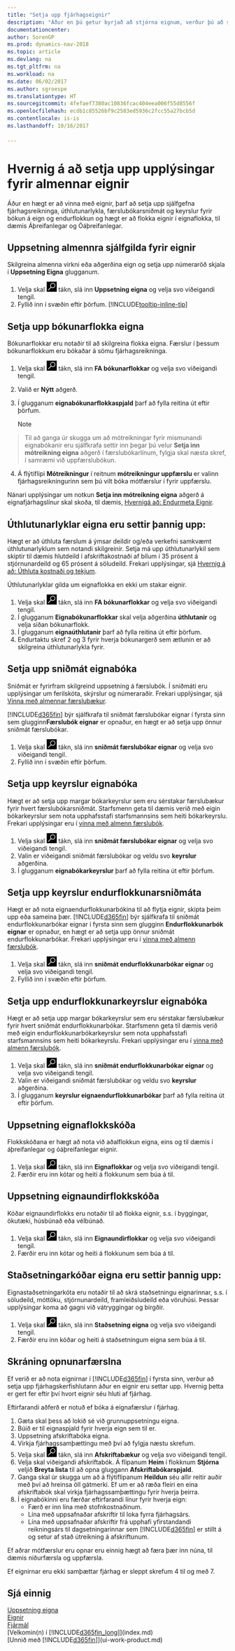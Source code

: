 ```yaml
---
title: "Setja upp fjárhagseignir"
description: "Áður en þú getur byrjað að stjórna eignum, verður þú að setja upp sjálfgefna fjárhagsreikninga, bókunarflokka, úthlutunarlykla, færslubókasniðmát og keyrslur, og flokkskóða."
documentationcenter: 
author: SorenGP
ms.prod: dynamics-nav-2018
ms.topic: article
ms.devlang: na
ms.tgt_pltfrm: na
ms.workload: na
ms.date: 06/02/2017
ms.author: sgroespe
ms.translationtype: HT
ms.sourcegitcommit: 4fefaef7380ac10836fcac404eea006f55d8556f
ms.openlocfilehash: ecdb1c85526bf9c2583ed5936c2fcc55a27bcb5d
ms.contentlocale: is-is
ms.lasthandoff: 10/16/2017

---
```

# <a name="how-to-set-up-general-fixed-assets-information"></a>Hvernig á að setja upp upplýsingar fyrir almennar eignir
Áður en hægt er að vinna með eignir, þarf að setja upp sjálfgefna fjárhagsreikninga, úthlutunarlykla, færslubókarsniðmát og keyrslur fyrir bókun á eign og endurflokkun og hægt er að flokka eignir í eignaflokka, til dæmis Áþreifanlegar og Óáþreifanlegar.

## <a name="to-set-up-general-default-values-for-fixed-assets"></a>Uppsetning almennra sjálfgilda fyrir eignir
Skilgreina almenna virkni eða aðgerðina eign og setja upp númeraröð skjala í **Uppsetning Eigna** glugganum.

1. Velja skal ![Leit að síðu eða skýrslu](media/ui-search/search_small.png "Leit að síðu eða skýrslu táknið") tákn, slá inn **Uppsetning eigna** og velja svo viðeigandi tengil.  
2. Fyllið inn í svæðin eftir þörfum. [!INCLUDE[tooltip-inline-tip](includes/tooltip-inline-tip_md.md)]

## <a name="to-set-up-fixed-asset-posting-groups"></a>Setja upp bókunarflokka eigna
Bókunarflokkar eru notaðir til að skilgreina flokka eigna. Færslur í þessum bókunarflokkum eru bókaðar á sömu fjárhagsreikninga.

1. Velja skal ![Leit að síðu eða skýrslu](media/ui-search/search_small.png "Leit að síðu eða skýrslu táknið") tákn, slá inn  **FA bókunarflokkar** og velja svo viðeigandi tengil.  
2. Valið er **Nýtt** aðgerð.
3. Í glugganum **eignabókunarflokkaspjald** þarf að fylla reitina út eftir þörfum.

    > [!NOTE]  
>   Til að ganga úr skugga um að mótreikningar fyrir mismunandi eignabókanir eru sjálfkrafa settir inn þegar þú velur **Setja inn mótreikning eigna** aðgerð í færslubókarlínum, fylgja skal næsta skref, í samræmi við uppfærslubókun.
4. Á flýtiflipi **Mótreikningur** í reitnum **mótreikningur uppfærslu** er valinn fjárhagsreikningurinn sem þú vilt bóka mótfærslur í fyrir uppfærslu.

Nánari upplýsingar um notkun **Setja inn mótreikning eigna** aðgerð á eignafjárhagslínur skal skoða, til dæmis, [Hvernigá að: Endurmeta Eignir](fa-how-revalue.md).

## <a name="to-set-up-fixed-asset-allocation-keys"></a>Úthlutunarlyklar eigna eru settir þannig upp:
Hægt er að úthluta færslum á ýmsar deildir og/eða verkefni samkvæmt úthlutunarlyklum sem notandi skilgreinir. Setja má upp úthlutunarlykil sem skiptir til dæmis hlutdeild í afskriftakostnaði af bílum í 35 prósent á stjórnunardeild og 65 prósent á söludeild. Frekari upplýsingar, sjá [Hvernig á að: Úthluta kostnaði og tekjum](year-allocate-costs-income.md).

Úthlutunarlyklar gilda um eignaflokka en ekki um stakar eignir.

1. Velja skal ![Leit að síðu eða skýrslu](media/ui-search/search_small.png "Leit að síðu eða skýrslu táknið") tákn, slá inn  **FA bókunarflokkar** og velja svo viðeigandi tengil.  
2. Í glugganum **Eignabókunarflokkar** skal velja aðgerðina **úthlutanir** og velja síðan bókunarflokk.
3. Í glugganum **eignaúthlutanir** þarf að fylla reitina út eftir þörfum.
4. Endurtaktu skref 2 og 3 fyrir hverja bókunargerð sem ætlunin er að skilgreina úthlutunarlykla fyrir.

## <a name="to-set-up-fixed-asset-journal-templates"></a>Setja upp sniðmát eignabóka
Sniðmát er fyrirfram skilgreind uppsetning á færslubók. Í sniðmáti eru upplýsingar um ferilskóta, skýrslur og númeraraðir. Frekari upplýsingar, sjá [Vinna með almennar færslubækur](ui-work-general-journals.md).

[!INCLUDE[d365fin](includes/d365fin_md.md)] býr sjálfkrafa til sniðmát færslubókar eignar í fyrsta sinn sem glugginn**Færslubók eignar** er opnaður, en hægt er að setja upp önnur sniðmát færslubókar.  

1. Velja skal ![Leit að síðu eða skýrslu](media/ui-search/search_small.png "Leit að síðu eða skýrslu táknið") tákn, slá inn  **sniðmát færslubókar eignar** og velja svo viðeigandi tengil.  
2. Fyllið inn í svæðin eftir þörfum.

## <a name="to-set-up-fixed-asset-journal-batches"></a>Setja upp keyrslur eignabóka
Hægt er að setja upp margar bókarkeyrslur sem eru sérstakar færslubækur fyrir hvert færslubókarsniðmát. Starfsmenn geta til dæmis verið með eigin bókarkeyrslur sem nota upphafsstafi starfsmannsins sem heiti bókarkeyrslu. Frekari upplýsingar eru í [vinna með almenn færslubók](ui-work-general-journals.md).  

1. Velja skal ![Leit að síðu eða skýrslu](media/ui-search/search_small.png "Leit að síðu eða skýrslu táknið") tákn, slá inn  **sniðmát færslubókar eignar** og velja svo viðeigandi tengil.  
2. Valin er viðeigandi sniðmát færslubókar og veldu svo **keyrslur** aðgerðina.
3. Í glugganum **eignabókarkeyrslur** þarf að fylla reitina út eftir þörfum.

## <a name="to-set-up-fixed-asset-reclassification-journal-templates"></a>Setja upp keyrslur endurflokkunarsniðmáta
Hægt er að nota eignaendurflokkunarbókina til að flytja eignir, skipta þeim upp eða sameina þær. [!INCLUDE[d365fin](includes/d365fin_md.md)] býr sjálfkrafa til sniðmát endurflokkunarbókar eignar í fyrsta sinn sem glugginn **Endurflokkunarbók eignar** er opnaður, en hægt er að setja upp önnur sniðmát endurflokkunarbókar. Frekari upplýsingar eru í [vinna með almenn færslubók](ui-work-general-journals.md).  

1. Velja skal ![Leit að síðu eða skýrslu](media/ui-search/search_small.png "Leit að síðu eða skýrslu táknið") tákn, slá inn **sniðmát endurflokkunarbókar eignar** og velja svo viðeigandi tengil.  
2. Fyllið inn í svæðin eftir þörfum.

## <a name="to-set-up-fixed-asset-reclassification-journal-batches"></a>Setja upp endurflokkunarkeyrslur eignabóka
Hægt er að setja upp margar bókarkeyrslur sem eru sérstakar færslubækur fyrir hvert sniðmát endurflokkunarbókar. Starfsmenn geta til dæmis verið með eigin endurflokkunarbókarkeyrslur sem nota upphafsstafi starfsmannsins sem heiti bókarkeyrslu. Frekari upplýsingar eru í [vinna með almenn færslubók](ui-work-general-journals.md).

1. Velja skal ![Leit að síðu eða skýrslu](media/ui-search/search_small.png "Leit að síðu eða skýrslu táknið") tákn, slá inn **sniðmát endurflokkunarbókar eignar** og velja svo viðeigandi tengil.  
2. Valin er viðeigandi sniðmát færslubókar og veldu svo **keyrslur** aðgerðina.
3. Í glugganum **keyrslur eignaendurflokkunarbókar** þarf að fylla reitina út eftir þörfum.

## <a name="to-set-up-fixed-asset-class-codes"></a>Uppsetning eignaflokkskóða
Flokkskóðana er hægt að nota við aðalflokkun eigna, eins og til dæmis í áþreifanlegar og óáþreifanlegar eignir.

1. Velja skal ![Leit að síðu eða skýrslu](media/ui-search/search_small.png "Leit að síðu eða skýrslu táknið") tákn, slá inn **Eignaflokkar** og velja svo viðeigandi tengil.
2. Færðir eru inn kótar og heiti á flokkunum sem búa á til.

## <a name="to-set-up-fixed-asset-subclass-codes"></a>Uppsetning eignaundirflokkskóða
Kóðar eignaundirflokks eru notaðir til að flokka eignir, s.s. í byggingar, ökutæki, húsbúnað eða vélbúnað.  

1. Velja skal ![Leit að síðu eða skýrslu](media/ui-search/search_small.png "Leit að síðu eða skýrslu táknið") tákn, slá inn **Eignaundirflokkar** og velja svo viðeigandi tengil.
2. Færðir eru inn kótar og heiti á flokkunum sem búa á til.

## <a name="to-set-up-fixed-asset-location-codes"></a>Staðsetningarkóðar eigna eru settir þannig upp:
Eignastaðsetningarkóta eru notaðir til að skrá staðsetningu eignarinnar, s.s. í söludeild, móttöku, stjórnunardeild, framleiðsludeild eða vöruhúsi. Þessar upplýsingar koma að gagni við vátryggingar og birgðir.

1. Velja skal ![Leit að síðu eða skýrslu](media/ui-search/search_small.png "Leit að síðu eða skýrslu táknið") tákn, slá inn  **Staðsetning eigna** og velja svo viðeigandi tengil.
2. Færðir eru inn kóðar og heiti á staðsetningum eigna sem búa á til.

## <a name="to-register-opening-entries"></a>Skráning opnunarfærslna
Ef verið er að nota eignirnar í [!INCLUDE[d365fin](includes/d365fin_md.md)] í fyrsta sinn, verður að setja upp fjárhagskerfishlutann áður en eignir eru settar upp. Hvernig þetta er gert fer eftir því hvort eignir séu hluti af fjárhag.  

 Eftirfarandi aðferð er notuð ef bóka á eignafærslur í fjárhag.  

1. Gæta skal þess að lokið sé við grunnuppsetningu eigna.  
2. Búið er til eignaspjald fyrir hverja eign sem til er.  
3. Uppsetning afskriftabóka eigna.  
4. Virkja fjárhagssamþættingu með því að fylgja næstu skrefum.
5. Velja skal ![Leit að síðu eða skýrslu](media/ui-search/search_small.png "Leit að síðu eða skýrslu táknið") tákn, slá inn **Afskriftabækur** og velja svo viðeigandi tengil.  
6. Velja skal viðeigandi afskriftabók. Á flipanum **Heim** í flokknum **Stjórna** veljið **Breyta lista** til að opna gluggann **Afskriftabókarspjald**.
7. Ganga skal úr skugga um að á flýtiflipanum **Heildun** séu allir reitir auðir með því að hreinsa öll gátmerki. Ef um er að ræða fleiri en eina afskriftabók skal virkja fjárhagssamþættingu fyrir hverja þeirra.  
8. Í eignabókinni eru færðar eftirfarandi línur fyrir hverja eign:
   * Færð er inn lína með stofnkostnaðinum.
   * Lína með uppsafnaðar afskriftir til loka fyrra fjárhagsárs.
   * Lína með uppsafnaðar afskriftir frá upphafi yfirstandandi reikningsárs til dagsetningarinnar sem [!INCLUDE[d365fin](includes/d365fin_md.md)] er stillt á og setur af stað útreikning á afskriftunum.

Ef aðrar mótfærslur eru opnar eru einnig hægt að færa þær inn núna, til dæmis niðurfærsla og uppfærsla.  

Ef eignirnar eru ekki samþættar fjárhag er sleppt skrefum 4 til og með 7.

## <a name="see-also"></a>Sjá einnig
[Uppsetning eigna](fa-setup.md)  
[Eignir](fa-manage.md)  
[Fjármál](finance.md)  
[Velkomin(n) í [!INCLUDE[d365fin_long](includes/d365fin_long_md.md)]](index.md)  
[Unnið með [!INCLUDE[d365fin](includes/d365fin_md.md)]](ui-work-product.md)

